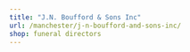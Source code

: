 ```yaml
---
title: "J.N. Boufford & Sons Inc"
url: /manchester/j-n-boufford-and-sons-inc/
shop: funeral directors
---
```


